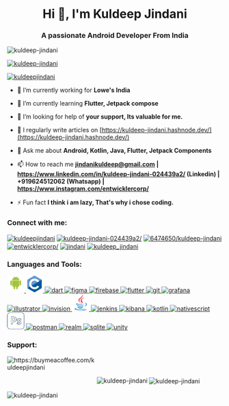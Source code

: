 <h1 align="center">Hi 👋, I'm Kuldeep Jindani</h1>
<h3 align="center">A passionate Android Developer From India</h3>

<p align="left"> <img src="https://komarev.com/ghpvc/?username=kuldeep-jindani&label=Profile%20views&color=0e75b6&style=flat" alt="kuldeep-jindani" /> </p>

<p align="left"> <a href="https://github.com/ryo-ma/github-profile-trophy"><img src="https://github-profile-trophy.vercel.app/?username=kuldeep-jindani" alt="kuldeep-jindani" /></a> </p>

<p align="left"> <a href="https://twitter.com/kuldeepjindani" target="blank"><img src="https://img.shields.io/twitter/follow/kuldeepjindani?logo=twitter&style=for-the-badge" alt="kuldeepjindani" /></a> </p>

- 🔭 I’m currently working for **Lowe's India**

- 🌱 I’m currently learning **Flutter, Jetpack compose**

- 🤝 I’m looking for help of **your support, Its valuable for me.**

- 📝 I regularly write articles on [https://kuldeep-jindani.hashnode.dev/](https://kuldeep-jindani.hashnode.dev/)

- 💬 Ask me about **Android, Kotlin, Java, Flutter, Jetpack Components**

- 📫 How to reach me **jindanikuldeep@gmail.com | https://www.linkedin.com/in/kuldeep-jindani-024439a2/ (Linkedin) | +919624512062 (Whatsapp) | https://www.instagram.com/entwicklercorp/**

- ⚡ Fun fact **I think i am lazy, That's why i chose coding.**

<h3 align="left">Connect with me:</h3>
<p align="left">
<a href="https://twitter.com/kuldeepjindani" target="blank"><img align="center" src="https://raw.githubusercontent.com/rahuldkjain/github-profile-readme-generator/master/src/images/icons/Social/twitter.svg" alt="kuldeepjindani" height="30" width="40" /></a>
<a href="https://linkedin.com/in/kuldeep-jindani-024439a2/" target="blank"><img align="center" src="https://raw.githubusercontent.com/rahuldkjain/github-profile-readme-generator/master/src/images/icons/Social/linked-in-alt.svg" alt="kuldeep-jindani-024439a2/" height="30" width="40" /></a>
<a href="https://stackoverflow.com/users/6474650/kuldeep-jindani" target="blank"><img align="center" src="https://raw.githubusercontent.com/rahuldkjain/github-profile-readme-generator/master/src/images/icons/Social/stack-overflow.svg" alt="6474650/kuldeep-jindani" height="30" width="40" /></a>
<a href="https://instagram.com/entwicklercorp/" target="blank"><img align="center" src="https://raw.githubusercontent.com/rahuldkjain/github-profile-readme-generator/master/src/images/icons/Social/instagram.svg" alt="entwicklercorp/" height="30" width="40" /></a>
<a href="https://dribbble.com/jindani" target="blank"><img align="center" src="https://raw.githubusercontent.com/rahuldkjain/github-profile-readme-generator/master/src/images/icons/Social/dribbble.svg" alt="jindani" height="30" width="40" /></a>
<a href="https://www.hackerrank.com/kuldeep_jindani" target="blank"><img align="center" src="https://raw.githubusercontent.com/rahuldkjain/github-profile-readme-generator/master/src/images/icons/Social/hackerrank.svg" alt="kuldeep_jindani" height="30" width="40" /></a>
</p>

<h3 align="left">Languages and Tools:</h3>
<p align="left"> <a href="https://developer.android.com" target="_blank" rel="noreferrer"> <img src="https://raw.githubusercontent.com/devicons/devicon/master/icons/android/android-original-wordmark.svg" alt="android" width="40" height="40"/> </a> <a href="https://www.cprogramming.com/" target="_blank" rel="noreferrer"> <img src="https://raw.githubusercontent.com/devicons/devicon/master/icons/c/c-original.svg" alt="c" width="40" height="40"/> </a> <a href="https://dart.dev" target="_blank" rel="noreferrer"> <img src="https://www.vectorlogo.zone/logos/dartlang/dartlang-icon.svg" alt="dart" width="40" height="40"/> </a> <a href="https://www.figma.com/" target="_blank" rel="noreferrer"> <img src="https://www.vectorlogo.zone/logos/figma/figma-icon.svg" alt="figma" width="40" height="40"/> </a> <a href="https://firebase.google.com/" target="_blank" rel="noreferrer"> <img src="https://www.vectorlogo.zone/logos/firebase/firebase-icon.svg" alt="firebase" width="40" height="40"/> </a> <a href="https://flutter.dev" target="_blank" rel="noreferrer"> <img src="https://www.vectorlogo.zone/logos/flutterio/flutterio-icon.svg" alt="flutter" width="40" height="40"/> </a> <a href="https://git-scm.com/" target="_blank" rel="noreferrer"> <img src="https://www.vectorlogo.zone/logos/git-scm/git-scm-icon.svg" alt="git" width="40" height="40"/> </a> <a href="https://grafana.com" target="_blank" rel="noreferrer"> <img src="https://www.vectorlogo.zone/logos/grafana/grafana-icon.svg" alt="grafana" width="40" height="40"/> </a> <a href="https://www.adobe.com/in/products/illustrator.html" target="_blank" rel="noreferrer"> <img src="https://www.vectorlogo.zone/logos/adobe_illustrator/adobe_illustrator-icon.svg" alt="illustrator" width="40" height="40"/> </a> <a href="https://www.invisionapp.com/" target="_blank" rel="noreferrer"> <img src="https://www.vectorlogo.zone/logos/invisionapp/invisionapp-icon.svg" alt="invision" width="40" height="40"/> </a> <a href="https://www.java.com" target="_blank" rel="noreferrer"> <img src="https://raw.githubusercontent.com/devicons/devicon/master/icons/java/java-original.svg" alt="java" width="40" height="40"/> </a> <a href="https://www.jenkins.io" target="_blank" rel="noreferrer"> <img src="https://www.vectorlogo.zone/logos/jenkins/jenkins-icon.svg" alt="jenkins" width="40" height="40"/> </a> <a href="https://www.elastic.co/kibana" target="_blank" rel="noreferrer"> <img src="https://www.vectorlogo.zone/logos/elasticco_kibana/elasticco_kibana-icon.svg" alt="kibana" width="40" height="40"/> </a> <a href="https://kotlinlang.org" target="_blank" rel="noreferrer"> <img src="https://www.vectorlogo.zone/logos/kotlinlang/kotlinlang-icon.svg" alt="kotlin" width="40" height="40"/> </a> <a href="https://nativescript.org/" target="_blank" rel="noreferrer"> <img src="https://raw.githubusercontent.com/detain/svg-logos/780f25886640cef088af994181646db2f6b1a3f8/svg/nativescript.svg" alt="nativescript" width="40" height="40"/> </a> <a href="https://www.photoshop.com/en" target="_blank" rel="noreferrer"> <img src="https://raw.githubusercontent.com/devicons/devicon/master/icons/photoshop/photoshop-line.svg" alt="photoshop" width="40" height="40"/> </a> <a href="https://postman.com" target="_blank" rel="noreferrer"> <img src="https://www.vectorlogo.zone/logos/getpostman/getpostman-icon.svg" alt="postman" width="40" height="40"/> </a> <a href="https://realm.io/" target="_blank" rel="noreferrer"> <img src="https://raw.githubusercontent.com/bestofjs/bestofjs-webui/8665e8c267a0215f3159df28b33c365198101df5/public/logos/realm.svg" alt="realm" width="40" height="40"/> </a> <a href="https://www.sqlite.org/" target="_blank" rel="noreferrer"> <img src="https://www.vectorlogo.zone/logos/sqlite/sqlite-icon.svg" alt="sqlite" width="40" height="40"/> </a> <a href="https://unity.com/" target="_blank" rel="noreferrer"> <img src="https://www.vectorlogo.zone/logos/unity3d/unity3d-icon.svg" alt="unity" width="40" height="40"/> </a> </p>


<h3 align="left">Support:</h3>
<p><a href="https://www.buymeacoffee.com/https://buymeacoffee.com/kuldeepjindani"> <img align="left" src="https://cdn.buymeacoffee.com/buttons/v2/default-yellow.png" height="50" width="210" alt="https://buymeacoffee.com/kuldeepjindani" /></a></p><br><br>


<p><img align="left" src="https://github-readme-stats.vercel.app/api/top-langs?username=kuldeep-jindani&show_icons=true&locale=en&layout=compact" alt="kuldeep-jindani" /></p>

<p>&nbsp;<img align="center" src="https://github-readme-stats.vercel.app/api?username=kuldeep-jindani&show_icons=true&locale=en" alt="kuldeep-jindani" /></p>

<p><img align="center" src="https://github-readme-streak-stats.herokuapp.com/?user=kuldeep-jindani&" alt="kuldeep-jindani" /></p>

